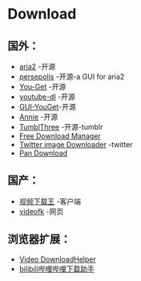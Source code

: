 # Download


## 国外：
* [aria2](https://aria2.github.io/) -开源
* [persepolis](https://github.com/persepolisdm/persepolis) -开源-a GUI for aria2
* [You-Get](https://you-get.org/) -开源
* [youtube-dl](https://rg3.github.io/youtube-dl/) -开源
* [GUI-YouGet](https://github.com/ingbyr/VDM)-开源
* [Annie](https://github.com/iawia002/annie) -开源
* [TumblThree](https://github.com/johanneszab/TumblThree) -开源-tumblr
* [Free Download Manager](https://www.freedownloadmanager.org/zh/)
* [Twitter image Downloader](https://archive.codeplex.com/?p=twitterimagedownload) -twitter
* [Pan Download](https://pandownload.com/)

## 国产：
* [视频下载王](https://www.apowersoft.cn/video-download-capture) -客户端
* [videofk](https://www.videofk.com/) -网页

## 浏览器扩展：
* [Video DownloadHelper](https://www.downloadhelper.net/)
* [bilibili哔哩哔哩下载助手](https://chrome.google.com/webstore/detail/bilibili%E5%93%94%E5%93%A9%E5%93%94%E5%93%A9%E4%B8%8B%E8%BD%BD%E5%8A%A9%E6%89%8B/bfcbfobhcjbkilcbehlnlchiinokiijp)




